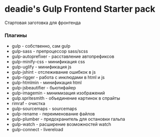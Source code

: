 # deadie's Gulp Frontend Starter pack

Стартовая заготовка для фронтенда

### Плагины

* gulp - собственно, сам gulp
* gulp-sass - препроцессор sass/scss
* gulp-autoprefixer - расставление автопрефиксов
* gulp-minify-css - минификация css
* gulp-uglify - минификация js
* gulp-jshint - отслеживание ошибкок в js
* gulp-rigger - работа с инклюдами в html и js
* gulp-htmlmin - минификация html
* gulp-jsbeautifier - бьютифайер
* gulp-imagemin - минимизация изображений
* gulp.spritesmith - объединение картинок в спрайты
* rimraf - очистка
* gulp-sourcemaps - sourcemaps
* gulp-rename - переименование файлов
* gulp-plumber - предохранитель для остановки гальпа
* gulp-watch - расширение возможностей watch
* gulp-connect - livereload
